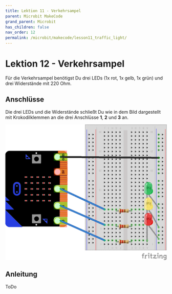 ```yaml
---
title: Lektion 11 - Verkehrsampel
parent: Microbit MakeCode
grand_parent: Microbit
has_children: false
nav_order: 12
permalink: /microbit/makecode/lesson11_traffic_light/
---
```


# Lektion 12 - Verkehrsampel

Für die Verkehrsampel benötigst Du drei LEDs (1x rot, 1x gelb, 1x grün) und drei Widerstände mit 220 Ohm.

## Anschlüsse 

Die drei LEDs und die Widerstände schließt Du wie in dem Bild dargestellt mit Krokodilklemmen an die drei Anschlüsse __1__, __2__ und __3__ an. 

![Verkehrsampel](./wiring.png "Verkehrsampel")

## Anleitung

ToDo